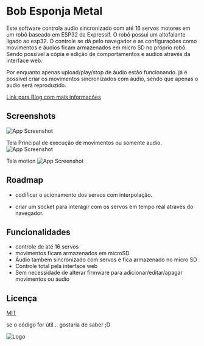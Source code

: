 
# Bob Esponja Metal

Este software controla audio sincronizado com até 16 servos motores em um robô baseado em ESP32 da Expressif. O robô possui um altofalante ligado ao esp32.
O controle se dá pelo navegador e as configurações como movimentos e áudios ficam armazenados em micro SD no próprio robô.
Sendo possível a cópia e edição de comportamentos e audios através da interface web.

Por enquanto apenas upload/play/stop de áudio estão funcionando.
já é possivel criar os movimentos sincronizados com áudio, sendo que apenas o audio será reproduzido.

[Link para Blog com mais informações](https://omecatronico.com.br/blog/bob-esponja-metal/)


## Screenshots

![App Screenshot](https://omecatronico.com.br/blog/wp-content/uploads/2021/03/IMG_20210305_202945.jpg)


Tela Principal de execução de movimentos ou somente audio.
![App Screenshot](https://omecatronico.com.br/blog/wp-content/uploads/2021/06/tela_control.png)


Tela motion
![App Screenshot](https://omecatronico.com.br/blog/wp-content/uploads/2021/06/tela_motion_editar.png)


## Roadmap

- codificar o acionamento dos servos com interpolação.

- criar um socket para interagir com os servos em tempo real através do navegador.


## Funcionalidades

- controle de até 16 servos
- movimentos ficam armazenados em microSD
- Áudio também sincronizado com servos e fica armazenado no micro SD
- Controle total pela interface web
- Sem necessidade de alterar firmware para adicionar/editar/apagar movimentos ou áudio



## Licença

[MIT](https://choosealicense.com/licenses/mit/)

se o código for útil... gostaria de saber ;D

![Logo](https://omecatronico.com.br/blog/wp-content/uploads/2018/09/omecatronico1260x240.gif)

